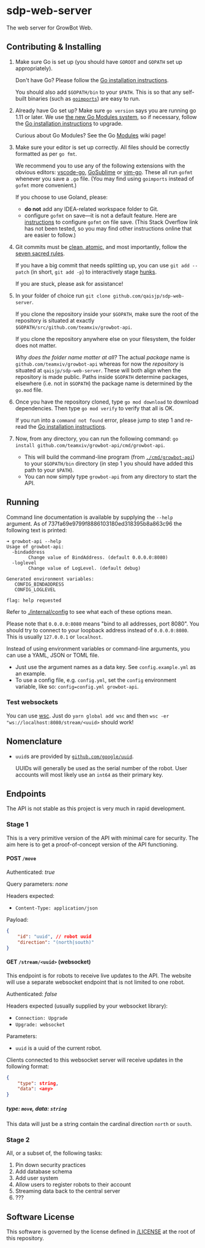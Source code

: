 # sdp-web-server
The web server for GrowBot Web.

## Contributing & Installing

[Go installation instructions]: https://golang.org/doc/install

1. Make sure Go is set up (you should have `GOROOT` and `GOPATH` set up appropriately).

    Don't have Go? Please follow the [Go installation instructions].

    You should also add `$GOPATH/bin` to your `$PATH`. This is so that any self-built binaries (such as [`goimports`](https://godoc.org/golang.org/x/tools/cmd/goimports)) are easy to run.

1. Already have Go set up? Make sure `go version` says you are running go 1.11 or later. We use [the new Go Modules system](https://blog.golang.org/modules2019), so if necessary, follow the [Go installation instructions] to upgrade.

    Curious about Go Modules? See the Go [Modules](https://github.com/golang/go/wiki/Modules) wiki page!

1. Make sure your editor is set up correctly. All files should be correctly formatted as per `go fmt`.

    We recommend you to use any of the following extensions with the obvious editors: [vscode-go](https://code.visualstudio.com/docs/languages/go), [GoSublime](https://packagecontrol.io/packages/GoSublime) or [vim-go](https://github.com/fatih/vim-go). These all run `gofmt` whenever you save a `.go` file. (You may find using `goimports` instead of `gofmt` more convenient.)

    If you choose to use Goland, please:
    - **do not** add any IDEA-related workspace folder to Git.
    - configure `gofmt` on save—it is not a default feature. Here are [instructions](https://stackoverflow.com/questions/33774950/execute-gofmt-on-file-save-in-intellij) to configure `gofmt` on file save. (This Stack Overflow link has not been tested, so you may find other instructions online that are easier to follow.)

1. Git commits must be [clean, atomic,](https://chris.beams.io/posts/git-commit/) and most importantly, follow the [seven sacred rules](https://chris.beams.io/posts/git-commit/#seven-rules).

    If you have a big commit that needs splitting up, you can use `git add --patch` (in short, `git add -p`) to interactively stage [hunks](https://www.bignerdranch.com/blog/using-git-hunks/).

    If you are stuck, please ask for assistance!

1. In your folder of choice run `git clone github.com/qaisjp/sdp-web-server`.

    If you clone the repository inside your `$GOPATH`, make sure the root of the repository is situated at exactly `$GOPATH/src/github.com/teamxiv/growbot-api`.

    If you clone the repository anywhere else on your filesystem, the folder does not matter.

    _Why does the folder name matter at all?_ The actual _package_ name is `github.com/teamxiv/growbot-api` whereas for now the _repository_ is situated at `qaisjp/sdp-web-server`. These will both align when the repository is made public. Paths inside `$GOPATH` determine packages, elsewhere (i.e. not in `$GOPATH`) the package name is determined by the `go.mod` file.

1. Once you have the repository cloned, type `go mod download` to download dependencies. Then type `go mod verify` to verify that all is OK.

    If you run into a `command not found` error, please jump to step 1 and re-read the [Go installation instructions].

1. Now, from any directory, you can run the following command: `go install github.com/teamxiv/growbot-api/cmd/growbot-api`.
    - This will build the command-line program (from [`./cmd/growbot-api`](/cmd/growbot-api/main.go)) to your `$GOPATH/bin` directory (in step 1 you should have added this path to your `$PATH`).
    - You can now simply type `growbot-api` from any directory to start the API.

## Running

Command line documentation is available by supplying the `--help` argument. As of 737fa69e9799f8886103180ed318395b8a863c96 the following text is printed:

```
➜ growbot-api --help
Usage of growbot-api:
  -bindaddress
    	Change value of BindAddress. (default 0.0.0.0:8080)
  -loglevel
    	Change value of LogLevel. (default debug)

Generated environment variables:
   CONFIG_BINDADDRESS
   CONFIG_LOGLEVEL

flag: help requested
```

Refer to [./internal/config](/internal/config/config.go) to see what each of these options mean.

Please note that `0.0.0.0:8080` means "bind to all addresses, port 8080". You should try to connect to your loopback address instead of `0.0.0.0:8080`. This is usually `127.0.0.1` or `localhost`.

Instead of using environment variables or command-line arguments, you can use a YAML, JSON or TOML file.
- Just use the argument names as a data key. See `config.example.yml` as an example.
- To use a config file, e.g. `config.yml`, set the `config` environment variable, like so: `config=config.yml growbot-api`.

### Test websockets

You can use [wsc](https://github.com/danielstjules/wsc). Just do `yarn global add wsc` and then `wsc -er "ws://localhost:8080/stream/<uuid>` should work!

## Nomenclature

- `uuid`s are provided by [`github.com/google/uuid`](https://godoc.org/github.com/google/uuid).

    UUIDs will generally be used as the serial number of the robot. User accounts will most likely use an `int64` as their primary key.

## Endpoints

The API is not stable as this project is very much in rapid development.

### Stage 1

This is a very primitive version of the API with minimal care for security. The aim here is to get a proof-of-concept version of the API functioning.

#### POST `/move`

Authenticated: _true_

Query parameters: _none_

Headers expected:

- `Content-Type: application/json`

Payload:

```json
{
    "id": "uuid", // robot uuid
    "direction": "(north|south)"
}
```

#### GET `/stream/<uuid>` (websocket)

This endpoint is for robots to receive live updates to the API. The website will use a separate websocket endpoint that is not limited to one robot.

Authenticated: _false_

Headers expected (usually supplied by your websocket library):

- `Connection: Upgrade`
- `Upgrade: websocket`

Parameters:

- `uuid` is a uuid of the current robot.

Clients connected to this websocket server will receive updates in the following format:

```json
{
    "type": string,
    "data": <any>
}
```

##### type: `move`, data: `string`

This data will just be a string contain the cardinal direction `north` or `south`.

### Stage 2

All, or a subset of, the following tasks:

1. Pin down security practices
1. Add database schema
1. Add user system
1. Allow users to register robots to their account
1. Streaming data back to the central server
1. ???

## Software License

This software is governed by the license defined in [/LICENSE](/LICENSE) at the root of this repository.
